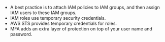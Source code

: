 - A best practice is to attach IAM policies to IAM groups, and then assign IAM users to these IAM groups.
- IAM roles use temporary security credentials.
- AWS STS provides temporary credentials for roles.
- MFA adds an extra layer of protection on top of your user name and password.